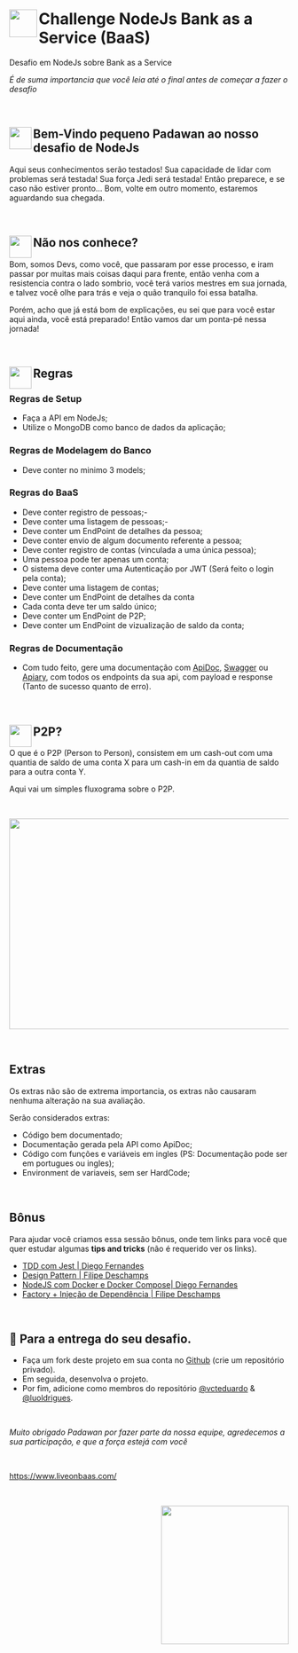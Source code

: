 # <a target='_blank'><img align="left" width=50px height=50px src='https://user-images.githubusercontent.com/54849358/79355817-8d9a6200-7f14-11ea-9c3c-5ba42c4ce12a.png' /></a> Challenge NodeJs Bank as a Service (BaaS)

Desafio em NodeJs sobre Bank as a Service

_É de suma importancia que você leia até o final antes de começar a fazer o desafio_ 

<br>

## <a target='_blank'><img align="left" width=40px height=40px src='https://user-images.githubusercontent.com/54849358/79353989-2f6c7f80-7f12-11ea-8f2a-39aaf259ad81.png' /></a> Bem-Vindo pequeno Padawan ao nosso desafio de NodeJs

 Aqui seus conhecimentos serão testados! Sua capacidade de lidar com problemas será testada! Sua força Jedi será testada! Então preparece, e se caso não estiver pronto... Bom, volte em outro momento, estaremos aguardando sua chegada.
 
 <br>
 
 ## <a target='_blank'><img align="left" width=40px height=40px src='https://user-images.githubusercontent.com/54849358/79355150-afdfb000-7f13-11ea-9626-dbc376e40f8f.png' /></a> Não nos conhece?

 Bom, somos Devs, como você, que passaram por esse processo, e iram passar por muitas mais coisas daqui para frente, então venha com a resistencia contra o lado sombrio, você terá varios mestres em sua jornada, e talvez você olhe para trás e veja o quão tranquilo foi essa batalha.
 
  Porém, acho que já está bom de explicações, eu sei que para você estar aqui ainda, você está preparado! Então vamos dar um ponta-pé nessa jornada!
  
<br>

## <a target='_blank'><img align="left" width=40px height=40px src='https://user-images.githubusercontent.com/54849358/79358887-372f2280-7f18-11ea-9c5f-a1da33e7a719.png' /></a> Regras

### Regras de Setup

- Faça a API em NodeJs;
- Utilize o MongoDB como banco de dados da aplicação;

### Regras de Modelagem do Banco

- Deve conter no minimo 3 models;

### Regras do BaaS

- Deve conter registro de pessoas;-
- Deve conter uma listagem de pessoas;-
- Deve conter um EndPoint de detalhes da pessoa;
- Deve conter envio de algum documento referente a pessoa;
- Deve conter registro de contas (vinculada a uma única pessoa);
- Uma pessoa pode ter apenas um conta;
- O sistema deve conter uma Autenticação por JWT (Será feito o login pela conta);
- Deve conter uma listagem de contas;
- Deve conter um EndPoint de detalhes da conta
- Cada conta deve ter um saldo único;
- Deve conter um EndPoint de P2P;
- Deve conter um EndPoint de vizualização de saldo da conta;

### Regras de Documentação

- Com tudo feito, gere uma documentação com [ApiDoc](https://apidocjs.com/), [Swagger](https://swagger.io/) ou [Apiary](https://apiary.io/), com todos os endpoints da sua api, com payload e response (Tanto de sucesso quanto de erro).

<br>

## <a target='_blank'><img align="left" width=40px height=40px src='https://user-images.githubusercontent.com/54849358/79360914-f71d6f00-7f1a-11ea-8f09-f5da383dc4f7.png' /></a> P2P?

O que é o P2P (Person to Person), consistem em um cash-out com uma quantia de saldo de uma conta X para um cash-in em da quantia de saldo para a outra conta Y.

Aqui vai um simples fluxograma sobre o P2P.

<br>

<a target='_blank'><img align="center" width=580px height=380px src='https://user-images.githubusercontent.com/54849358/79361189-5aa79c80-7f1b-11ea-8543-a64a1e17d4d5.png' /></a>

<br>

## Extras

Os extras não são de extrema importancia, os extras não causaram nenhuma alteração na sua avaliação.

Serão considerados extras:

- Código bem documentado;
- Documentação gerada pela API como ApiDoc;
- Código com funções e variáveis em ingles (PS: Documentação pode ser em portugues ou ingles);
- Environment de variaveis, sem ser HardCode;

<br>


## Bônus
Para ajudar você criamos essa sessão bônus, onde tem links para você que quer estudar algumas **tips and tricks** (não é requerido ver os links).

  - [TDD com Jest | Diego Fernandes](https://www.youtube.com/watch?v=2G_mWfG0DZE)
  - [Design Pattern | Filipe Deschamps](https://www.youtube.com/watch?v=arAz2Ff8s88)
  - [NodeJS com Docker e Docker Compose| Diego Fernandes](https://www.youtube.com/watch?v=AVNADGzXrrQ)
  - [Factory + Injeção de Dependência | Filipe Deschamps](https://www.youtube.com/watch?v=uyOJ2jjBtBs)


<br>


## :rocket: Para a entrega do seu desafio.

- Faça um fork deste projeto em sua conta no [Github](https://github.com/join) (crie um repositório privado). 
- Em seguida, desenvolva o projeto. 
- Por fim, adicione como membros do repositório [@vcteduardo](https://github.com/vcteduardo) & [@luoldrigues](https://github.com/luoldrigues).

<br> 

*Muito obrigado Padawan por fazer parte da nossa equipe, agredecemos a sua participação, e que a força estejá com você*

<br>

https://www.liveonbaas.com/

<br>

<a target='_blank'><img align="right" class='header-img' width=230px height=250px src='https://user-images.githubusercontent.com/54849358/78149611-90715f00-740c-11ea-8d21-4654691dca88.png' /></a>
